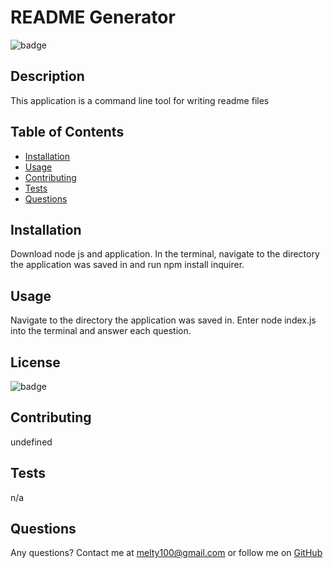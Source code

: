 # README Generator
![badge](https://img.shields.io/badge/license-MIT-green)
## Description
This application is a command line tool for writing readme files
## Table of Contents
<!--ts-->
* [Installation](#Installation)
* [Usage](#Usage)
* [Contributing](#Contributing)
* [Tests](#Contributing)
* [Questions](#Questions)
<!--te-->
## Installation
Download node js and application. In the terminal, navigate to the directory the application was saved in and run npm install inquirer.
## Usage
Navigate to the directory the application was saved in. Enter node index.js into the terminal and answer each question.
## License
![badge](https://img.shields.io/badge/license-MIT-green)
## Contributing
undefined
## Tests
n/a
## Questions
Any questions? Contact me at melty100@gmail.com or follow me on [GitHub](https://github.com/melty100)